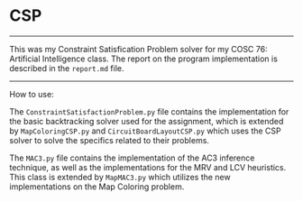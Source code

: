 # CSP
___
This was my Constraint Satisfication Problem solver for my COSC 76: Artificial Intelligence class. The report on the program implementation is described in the `report.md` file.
___
How to use:

The `ConstraintSatisfactionProblem.py` file contains the implementation for the basic backtracking solver used for the assignment, which is extended by `MapColoringCSP.py` and `CircuitBoardLayoutCSP.py` which uses the CSP solver to solve the specifics related to their problems.

The `MAC3.py` file contains the implementation of the AC3 inference technique, as well as the implementations for the MRV and LCV heuristics. This class is extended by `MapMAC3.py` which utilizes the new implementations on the Map Coloring problem.
